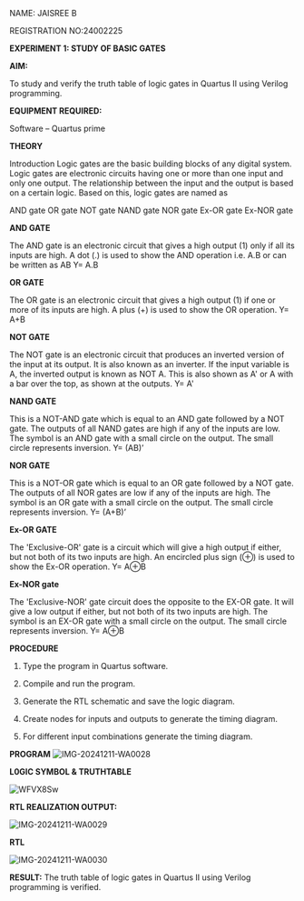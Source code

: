 
NAME: JAISREE B

REGISTRATION NO:24002225

**EXPERIMENT 1: STUDY OF BASIC GATES**

**AIM:** 

To study and verify the truth table of logic gates in Quartus II using Verilog programming.

**EQUIPMENT REQUIRED:**

Software – Quartus prime 

**THEORY**

Introduction Logic gates are the basic building blocks of any digital system. Logic gates are electronic circuits having one or more than one input and only one output. The relationship between the input and the output is based on a certain logic. Based on this, logic gates are named as

AND gate OR gate NOT gate NAND gate NOR gate Ex-OR gate Ex-NOR gate

**AND GATE**

The AND gate is an electronic circuit that gives a high output (1) only if all its inputs are high. A dot (.) is used to show the AND operation i.e. A.B or can be written as AB
Y= A.B

**OR GATE** 

The OR gate is an electronic circuit that gives a high output (1) if one or more of its inputs are high. A plus (+) is used to show the OR operation.
Y= A+B

**NOT GATE**

The NOT gate is an electronic circuit that produces an inverted version of the input at its output. It is also known as an inverter. If the input variable is A, the inverted output is known as NOT A. This is also shown as A' or A with a bar over the top, as shown at the outputs.
Y= A'

**NAND GATE**

This is a NOT-AND gate which is equal to an AND gate followed by a NOT gate. The outputs of all NAND gates are high if any of the inputs are low. The symbol is an AND gate with a small circle on the output. The small circle represents inversion.
Y= (AB)’

**NOR GATE**

This is a NOT-OR gate which is equal to an OR gate followed by a NOT gate. The outputs of all NOR gates are low if any of the inputs are high. The symbol is an OR gate with a small circle on the output. The small circle represents inversion.
Y= (A+B)’

**Ex-OR GATE**

The 'Exclusive-OR' gate is a circuit which will give a high output if either, but not both of its two inputs are high. An encircled plus sign (⊕) is used to show the Ex-OR operation.
Y= A⊕B

**Ex-NOR gate**

The 'Exclusive-NOR' gate circuit does the opposite to the EX-OR gate. It will give a low output if either, but not both of its two inputs are high. The symbol is an EX-OR gate with a small circle on the output. The small circle represents inversion.
Y= A⊕B

**PROCEDURE** 

1.	Type the program in Quartus software.

2.	Compile and run the program.

3.	Generate the RTL schematic and save the logic diagram.

4.	Create nodes for inputs and outputs to generate the timing diagram.

5.	For different input combinations generate the timing diagram.


**PROGRAM**
![IMG-20241211-WA0028](https://github.com/user-attachments/assets/1bc3836a-909f-4262-a669-583a1e75ec2a)

 
**L0GIC SYMBOL & TRUTHTABLE**

![WFVX8Sw](https://github.com/user-attachments/assets/9c7c7f53-5296-44f4-a00e-ed6a0ecfeeae)


**RTL REALIZATION OUTPUT:** 

![IMG-20241211-WA0029](https://github.com/user-attachments/assets/0183f5fe-5844-423c-80c4-a1a6ff81c548)


**RTL**

![IMG-20241211-WA0030](https://github.com/user-attachments/assets/44347c53-0d57-408c-9413-5fd0d6652b17)


**RESULT:**
The truth table of logic gates in Quartus II using Verilog programming is verified.
